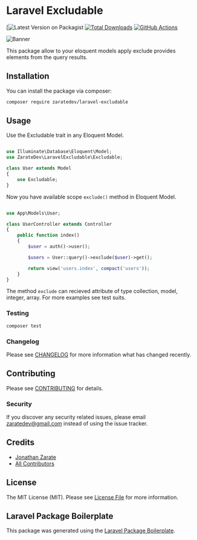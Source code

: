 # Laravel Excludable

[![Latest Version on Packagist](https://img.shields.io/packagist/v/zaratedev/laravel-excludable)
[![Total Downloads](https://img.shields.io/packagist/dt/zaratedev/laravel-excludable.svg?style=flat-square)](https://packagist.org/packages/zaratedev/laravel-excludable)
[![GitHub Actions](https://github.com/zaratedev/laravel-excludable/actions/workflows/main.yml/badge.svg?branch=main)](https://github.com/zaratedev/laravel-excludable/actions/workflows/main.yml)

![Banner](https://banners.beyondco.de/Laravel%20Excludable.png?theme=light&packageManager=composer+require&packageName=zaratedev%2Flaravel-excludable&pattern=fourPointStars&style=style_1&description=Exclude+the+provided+elements+from+the+query+results&md=1&showWatermark=0&fontSize=100px&images=https%3A%2F%2Flaravel.com%2Fimg%2Flogomark.min.svg)

This package allow to your eloquent models apply exclude provides elements from the query results.

## Installation

You can install the package via composer:

```bash
composer require zaratedev/laravel-excludable
```

## Usage
Use the Excludable trait in any Eloquent Model.

```php

use Illuminate\Database\Eloquent\Model;
use ZarateDev\LaravelExcludable\Excludable;

class User extends Model
{
    use Excludable;
}
```

Now you have available scope `exclude()` method in Eloquent Model.

```php

use App\Models\User;

class UserController extends Controller
{
    public function index()
    {
        $user = auth()->user();

        $users = User::query()->exclude($user)->get();

        return view('users.index', compact('users'));
    }
}
```

The method `exclude` can recieved attribute of type collection, model, integer, array. For more examples see test suits.

### Testing

```bash
composer test
```

### Changelog

Please see [CHANGELOG](CHANGELOG.md) for more information what has changed recently.

## Contributing

Please see [CONTRIBUTING](CONTRIBUTING.md) for details.

### Security

If you discover any security related issues, please email zaratedev@gmail.com instead of using the issue tracker.

## Credits

-   [Jonathan Zarate](https://github.com/zaratedev)
-   [All Contributors](../../contributors)

## License

The MIT License (MIT). Please see [License File](LICENSE.md) for more information.

## Laravel Package Boilerplate

This package was generated using the [Laravel Package Boilerplate](https://laravelpackageboilerplate.com).
